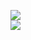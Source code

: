 [![](https://img.shields.io/badge/Made%20With-Github%20Spray-lightgrey.svg?style=for-the-badge&logo=github)](https://github.com/Annihil/github-spray#1379)  
[![](https://i.imgur.com/2DrTn0Z.gif)](https://github.com/Annihil/github-spray)